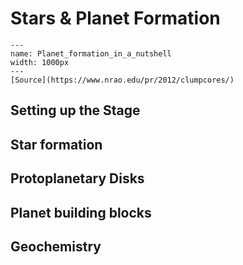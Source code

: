 # Stars & Planet Formation

```{figure} Docs/Clump-core_med.jpg
---
name: Planet_formation_in_a_nutshell
width: 1000px
---
[Source](https://www.nrao.edu/pr/2012/clumpcores/)
```

## Setting up the Stage

## Star formation


## Protoplanetary Disks

## Planet building blocks

## Geochemistry
